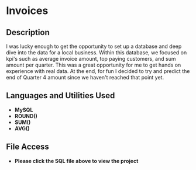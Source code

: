 <h1>Invoices</h1>


<h2>Description</h2>
I was lucky enough to get the opportunity to set up a database and deep dive into the data for a local business. Within this database, we focused on kpi's such as average invoice amount, top paying customers, and sum amount per quarter. This was a great opportunity for me to get hands on experience with real data. At the end, for fun I decided to try and predict the end of Quarter 4 amount since we haven't reached that point yet.
<br />


<h2>Languages and Utilities Used</h2>

- <b>MySQL</b> 
- <b>ROUND()</b>
- <b>SUM()</b>
- <b>AVG()</b>

<h2>File Access</h2>

- <b>Please click the SQL file above to view the project</b>

